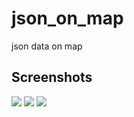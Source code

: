 # json_on_map

json data on map

## Screenshots
![](https://github.com/maliaydemir/json_on_map/blob/master/screenshots/ss_1.png)
![](https://github.com/maliaydemir/json_on_map/blob/master/screenshots/ss_2.png)
![](https://github.com/maliaydemir/json_on_map/blob/master/screenshots/ss_3.png)

